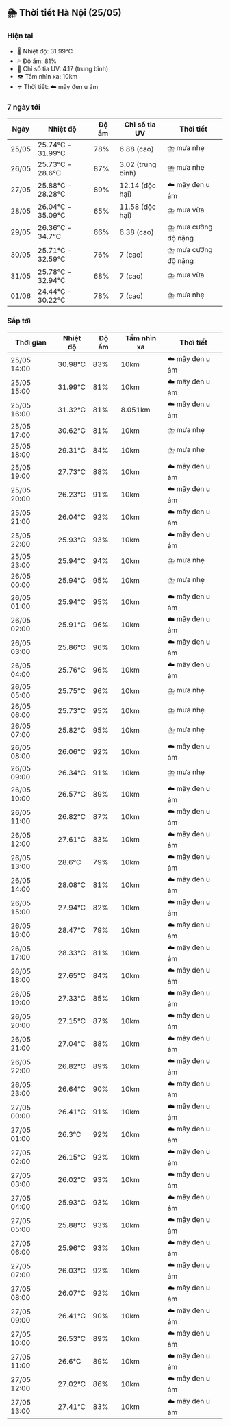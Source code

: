 ## 🌦️ Thời tiết Hà Nội (25/05)

### Hiện tại

- 🌡️ Nhiệt độ: 31.99℃
- 💦 Độ ẩm: 81%
- 🌟 Chỉ số tia UV: 4.17 (trung bình)
- 👁️ Tầm nhìn xa: 10km
- ☂️ Thời tiết: ☁️ mây đen u ám

### 7 ngày tới

| Ngày | Nhiệt độ | Độ ẩm | Chỉ số tia UV | Thời tiết |
| --- | --- | --- | --- | --- |
| 25/05 | 25.74℃ - 31.99℃ | 78% | 6.88 (cao) | ⛈️ mưa nhẹ |
| 26/05 | 25.73℃ - 28.6℃ | 87% | 3.02 (trung bình) | ⛈️ mưa nhẹ |
| 27/05 | 25.88℃ - 28.28℃ | 89% | 12.14 (độc hại) | ☁️ mây đen u ám |
| 28/05 | 26.04℃ - 35.09℃ | 65% | 11.58 (độc hại) | ⛈️ mưa vừa |
| 29/05 | 26.36℃ - 34.7℃ | 66% | 6.38 (cao) | ⛈️ mưa cường độ nặng |
| 30/05 | 25.71℃ - 32.59℃ | 76% | 7 (cao) | ⛈️ mưa cường độ nặng |
| 31/05 | 25.78℃ - 32.94℃ | 68% | 7 (cao) | ⛈️ mưa vừa |
| 01/06 | 24.44℃ - 30.22℃ | 78% | 7 (cao) | ⛈️ mưa nhẹ |

### Sắp tới

| Thời gian | Nhiệt độ | Độ ẩm | Tầm nhìn xa | Thời tiết |
| --- | --- | --- | --- | --- |
| 25/05 14:00 | 30.98℃ | 83% | 10km | ☁️ mây đen u ám |
| 25/05 15:00 | 31.99℃ | 81% | 10km | ☁️ mây đen u ám |
| 25/05 16:00 | 31.32℃ | 81% | 8.051km | ☁️ mây đen u ám |
| 25/05 17:00 | 30.62℃ | 81% | 10km | ⛈️ mưa nhẹ |
| 25/05 18:00 | 29.31℃ | 84% | 10km | ⛈️ mưa nhẹ |
| 25/05 19:00 | 27.73℃ | 88% | 10km | ☁️ mây đen u ám |
| 25/05 20:00 | 26.23℃ | 91% | 10km | ☁️ mây đen u ám |
| 25/05 21:00 | 26.04℃ | 92% | 10km | ☁️ mây đen u ám |
| 25/05 22:00 | 25.93℃ | 93% | 10km | ☁️ mây đen u ám |
| 25/05 23:00 | 25.94℃ | 94% | 10km | ⛈️ mưa nhẹ |
| 26/05 00:00 | 25.94℃ | 95% | 10km | ⛈️ mưa nhẹ |
| 26/05 01:00 | 25.94℃ | 95% | 10km | ☁️ mây đen u ám |
| 26/05 02:00 | 25.91℃ | 96% | 10km | ☁️ mây đen u ám |
| 26/05 03:00 | 25.86℃ | 96% | 10km | ☁️ mây đen u ám |
| 26/05 04:00 | 25.76℃ | 96% | 10km | ☁️ mây đen u ám |
| 26/05 05:00 | 25.75℃ | 96% | 10km | ⛈️ mưa nhẹ |
| 26/05 06:00 | 25.73℃ | 95% | 10km | ⛈️ mưa nhẹ |
| 26/05 07:00 | 25.82℃ | 95% | 10km | ⛈️ mưa nhẹ |
| 26/05 08:00 | 26.06℃ | 92% | 10km | ☁️ mây đen u ám |
| 26/05 09:00 | 26.34℃ | 91% | 10km | ⛈️ mưa nhẹ |
| 26/05 10:00 | 26.57℃ | 89% | 10km | ☁️ mây đen u ám |
| 26/05 11:00 | 26.82℃ | 87% | 10km | ☁️ mây đen u ám |
| 26/05 12:00 | 27.61℃ | 83% | 10km | ☁️ mây đen u ám |
| 26/05 13:00 | 28.6℃ | 79% | 10km | ☁️ mây đen u ám |
| 26/05 14:00 | 28.08℃ | 81% | 10km | ☁️ mây đen u ám |
| 26/05 15:00 | 27.94℃ | 82% | 10km | ☁️ mây đen u ám |
| 26/05 16:00 | 28.47℃ | 79% | 10km | ☁️ mây đen u ám |
| 26/05 17:00 | 28.33℃ | 81% | 10km | ☁️ mây đen u ám |
| 26/05 18:00 | 27.65℃ | 84% | 10km | ☁️ mây đen u ám |
| 26/05 19:00 | 27.33℃ | 85% | 10km | ☁️ mây đen u ám |
| 26/05 20:00 | 27.15℃ | 87% | 10km | ☁️ mây đen u ám |
| 26/05 21:00 | 27.04℃ | 88% | 10km | ☁️ mây đen u ám |
| 26/05 22:00 | 26.82℃ | 89% | 10km | ☁️ mây đen u ám |
| 26/05 23:00 | 26.64℃ | 90% | 10km | ☁️ mây đen u ám |
| 27/05 00:00 | 26.41℃ | 91% | 10km | ☁️ mây đen u ám |
| 27/05 01:00 | 26.3℃ | 92% | 10km | ☁️ mây đen u ám |
| 27/05 02:00 | 26.15℃ | 92% | 10km | ☁️ mây đen u ám |
| 27/05 03:00 | 26.02℃ | 93% | 10km | ☁️ mây đen u ám |
| 27/05 04:00 | 25.93℃ | 93% | 10km | ☁️ mây đen u ám |
| 27/05 05:00 | 25.88℃ | 93% | 10km | ☁️ mây đen u ám |
| 27/05 06:00 | 25.96℃ | 93% | 10km | ☁️ mây đen u ám |
| 27/05 07:00 | 26.03℃ | 92% | 10km | ☁️ mây đen u ám |
| 27/05 08:00 | 26.07℃ | 92% | 10km | ☁️ mây đen u ám |
| 27/05 09:00 | 26.41℃ | 90% | 10km | ☁️ mây đen u ám |
| 27/05 10:00 | 26.53℃ | 89% | 10km | ☁️ mây đen u ám |
| 27/05 11:00 | 26.6℃ | 89% | 10km | ☁️ mây đen u ám |
| 27/05 12:00 | 27.02℃ | 86% | 10km | ☁️ mây đen u ám |
| 27/05 13:00 | 27.41℃ | 83% | 10km | ☁️ mây đen u ám |
